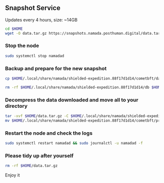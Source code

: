 ## Snapshot Service
Updates every 4 hours, size: ~14GB

```bash
cd $HOME
wget -O data.tar.gz https://snapshots.namada.posthuman.digital/data.tar.gz
```
### Stop the node
```bash
sudo systemctl stop namadad
```
### Backup and prepare for the new snapshot
```bash
cp $HOME/.local/share/namada/shielded-expedition.88f17d1d14/cometbft/data/priv_validator_state.json $HOME/.local/share/namada/shielded-expedition.88f17d1d14/cometbft/priv_validator_state.json.backup

rm -rf $HOME/.local/share/namada/shielded-expedition.88f17d1d14/db $HOME/.local/share/namada/shielded-expedition.88f17d1d14/cometbft/data
```
###  Decompress the data downloaded and move all to your directory
```bash
tar -xvf $HOME/data.tar.gz -C $HOME/.local/share/namada/shielded-expedition.88f17d1d14/cometbft/
mv $HOME/.local/share/namada/shielded-expedition.88f17d1d14/cometbft/priv_validator_state.json.backup $HOME/.local/share/namada/shielded-expedition.88f17d1d14/cometbft/data/priv_validator_state.json
```
### Restart the node and check the logs
```bash
sudo systemctl restart namadad && sudo journalctl -u namadad -f
```
### Please tidy up after yourself
```bash
rm -rf $HOME/data.tar.gz
```
Enjoy it
